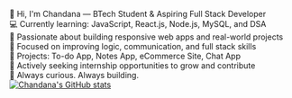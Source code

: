 👋 Hi, I'm Chandana — BTech Student & Aspiring Full Stack Developer  <br/>
💻 Currently learning: JavaScript, React.js, Node.js, MySQL, and DSA   <br/>
🚀 Passionate about building responsive web apps and real-world projects   <br/>
🧠 Focused on improving logic, communication, and full stack skills   <br/>
📌 Projects: To-do App, Notes App, eCommerce Site, Chat App   <br/>
🎯 Actively seeking internship opportunities to grow and contribute  <br/> 
🌱 Always curious. Always building. <br/>
[![Chandana's GitHub stats](https://github-readme-stats.vercel.app/api?username=Chandana)](https://github.com/chandana2556/github-readme-stats)

